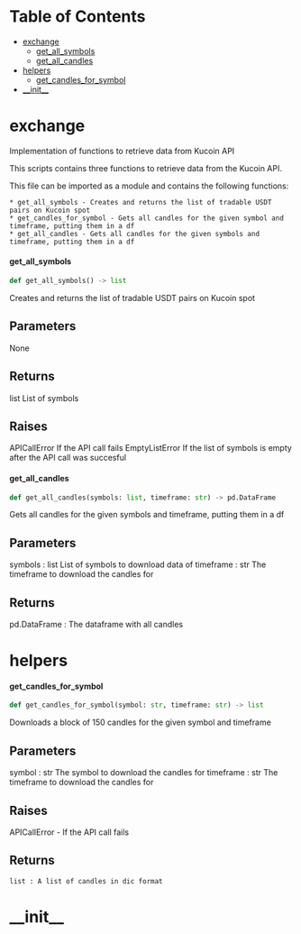 # Table of Contents

* [exchange](#exchange)
  * [get\_all\_symbols](#exchange.get_all_symbols)
  * [get\_all\_candles](#exchange.get_all_candles)
* [helpers](#helpers)
  * [get\_candles\_for\_symbol](#helpers.get_candles_for_symbol)
* [\_\_init\_\_](#__init__)

<a id="exchange"></a>

# exchange

Implementation of functions to retrieve data from Kucoin API

This scripts contains three functions to retrieve data from the Kucoin API.

This file can be imported as a module and contains the following functions:

    * get_all_symbols - Creates and returns the list of tradable USDT pairs on Kucoin spot
    * get_candles_for_symbol - Gets all candles for the given symbol and timeframe, putting them in a df
    * get_all_candles - Gets all candles for the given symbols and timeframe, putting them in a df

<a id="exchange.get_all_symbols"></a>

#### get\_all\_symbols

```python
def get_all_symbols() -> list
```

Creates and returns the list of tradable USDT pairs on Kucoin spot

Parameters
----------
None

Returns
-------
list
    List of symbols

Raises
------
APICallError
    If the API call fails
EmptyListError
    If the list of symbols is empty after the API call was succesful

<a id="exchange.get_all_candles"></a>

#### get\_all\_candles

```python
def get_all_candles(symbols: list, timeframe: str) -> pd.DataFrame
```

Gets all candles for the given symbols and timeframe, putting them in a df

Parameters
----------
symbols : list
    List of symbols to download data of
timeframe : str
    The timeframe to download the candles for

Returns
-------
pd.DataFrame : The dataframe with all candles

<a id="helpers"></a>

# helpers

<a id="helpers.get_candles_for_symbol"></a>

#### get\_candles\_for\_symbol

```python
def get_candles_for_symbol(symbol: str, timeframe: str) -> list
```

Downloads a block of 150 candles for the given symbol and timeframe

Parameters
----------
symbol : str
    The symbol to download the candles for
timeframe : str
    The timeframe to download the candles for

Raises
------
APICallError - If the API call fails

Returns
-------
    list : A list of candles in dic format

<a id="__init__"></a>

# \_\_init\_\_

